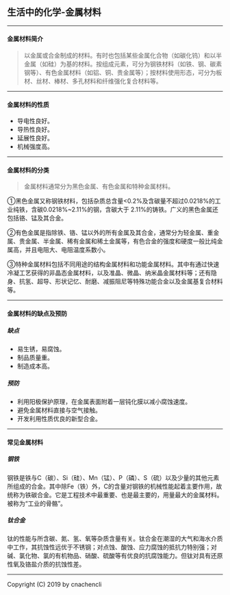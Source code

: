 ## 生活中的化学-金属材料
--------
#### 金属材料简介
>以金属或合金制成的材料。有时也包括某些金属化合物（如碳化钨）和以半金属（如硅）为基的材料。按组成元素，可分为钢铁材料（如铁、钢、碳素钢等）、有色金属材料（如铝、铜、贵金属等）；按材料使用形态，可分为板材、丝材、棒材、多孔材料和纤维强化复合材料等。

--------
#### 金属材料的性质
- 导电性良好。
- 导热性良好。
- 延展性良好。
- 机械强度高。

--------
#### 金属材料的分类
>金属材料通常分为黑色金属、有色金属和特种金属材料。

①黑色金属又称钢铁材料，包括杂质总含量<0.2%及含碳量不超过0.0218%的工业纯铁，含碳0.0218%~2.11%的钢，含碳大于 2.11%的铸铁。广义的黑色金属还包括铬、锰及其合金。

②有色金属是指除铁、铬、锰以外的所有金属及其合金，通常分为轻金属、重金属、贵金属、半金属、稀有金属和稀土金属等，有色合金的强度和硬度一般比纯金属高，并且电阻大、电阻温度系数小。

③特种金属材料包括不同用途的结构金属材料和功能金属材料。其中有通过快速冷凝工艺获得的非晶态金属材料，以及准晶、微晶、纳米晶金属材料等；还有隐身、抗氢、超导、形状记忆、耐磨、减振阻尼等特殊功能合金以及金属基复合材料等。

--------
#### 金属材料的缺点及预防

##### 缺点
- 易生锈，易腐蚀。
- 制品质量重。
- 制造成本高。

##### 预防
- 利用阳极保护原理，在金属表面附着一层钝化膜以减小腐蚀速度。
- 避免金属材料直接与空气接触。
- 开发利用性质优良的新型合金。

--------
#### 常见金属材料

##### 钢铁
钢铁是铁与C（碳）、Si（硅）、Mn（锰）、P（磷）、S（硫）以及少量的其他元素所组成的合金。其中除Fe（铁）外，C的含量对钢铁的机械性能起着主要作用，故统称为铁碳合金。它是工程技术中最重要、也是最主要的，用量最大的金属材料。被称为“工业的骨骼”。

##### 钛合金
钛的性能与所含碳、氮、氢、氧等杂质含量有关。钛合金在潮湿的大气和海水介质中工作，其抗蚀性远优于不锈钢；对点蚀、酸蚀、应力腐蚀的抵抗力特别强；对碱、氯化物、氯的有机物品、硝酸、硫酸等有优良的抗腐蚀能力。但钛对具有还原性氧及铬盐介质的抗蚀性差。

--------
Copyright (C) 2019 by cnachencli
